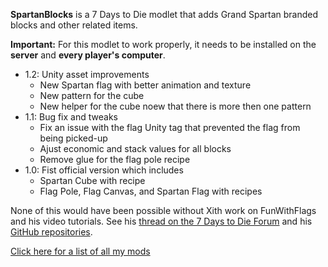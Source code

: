 **SpartanBlocks** is a 7 Days to Die modlet that adds Grand Spartan branded blocks and other related items.

**Important:** For this modlet to work properly, it needs to be installed on the **server** and **every player's computer**.

* 1.2: Unity asset improvements
	- New Spartan flag with better animation and texture
	- New pattern for the cube
	- New helper for the cube noew that there is more then one pattern
* 1.1: Bug fix and tweaks
	- Fix an issue with the flag Unity tag that prevented the flag from being picked-up
	- Ajust economic and stack values for all blocks
	- Remove glue for the flag pole recipe
* 1.0: Fist official version which includes
	- Spartan Cube with recipe
	- Flag Pole, Flag Canvas, and Spartan Flag with recipes

None of this would have been possible without Xith work on FunWithFlags and his video tutorials.
See his [thread on the 7 Days to Die Forum](https://forums.7daystodie.com/forum/-7-days-to-die-pc/game-modification/tutorials-guides/99698-unity-tutorials-for-7d2d-modders) and his [GitHub repositories](https://github.com/7D2D).

[Click here for a list of all my mods](https://github.com/Laotseu/7dtdMods/blob/master/README.md)
